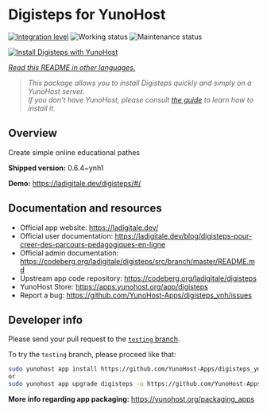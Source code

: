 <!--
N.B.: This README was automatically generated by <https://github.com/YunoHost/apps/tree/master/tools/readme_generator>
It shall NOT be edited by hand.
-->

# Digisteps for YunoHost

[![Integration level](https://apps.yunohost.org/badge/integration/digisteps)](https://ci-apps.yunohost.org/ci/apps/digisteps/)
![Working status](https://apps.yunohost.org/badge/state/digisteps)
![Maintenance status](https://apps.yunohost.org/badge/maintained/digisteps)

[![Install Digisteps with YunoHost](https://install-app.yunohost.org/install-with-yunohost.svg)](https://install-app.yunohost.org/?app=digisteps)

*[Read this README in other languages.](./ALL_README.md)*

> *This package allows you to install Digisteps quickly and simply on a YunoHost server.*  
> *If you don't have YunoHost, please consult [the guide](https://yunohost.org/install) to learn how to install it.*

## Overview

Create simple online educational pathes

**Shipped version:** 0.6.4~ynh1

**Demo:** <https://ladigitale.dev/digisteps/#/>
## Documentation and resources

- Official app website: <https://ladigitale.dev/>
- Official user documentation: <https://ladigitale.dev/blog/digisteps-pour-creer-des-parcours-pedagogiques-en-ligne>
- Official admin documentation: <https://codeberg.org/ladigitale/digisteps/src/branch/master/README.md>
- Upstream app code repository: <https://codeberg.org/ladigitale/digisteps>
- YunoHost Store: <https://apps.yunohost.org/app/digisteps>
- Report a bug: <https://github.com/YunoHost-Apps/digisteps_ynh/issues>

## Developer info

Please send your pull request to the [`testing` branch](https://github.com/YunoHost-Apps/digisteps_ynh/tree/testing).

To try the `testing` branch, please proceed like that:

```bash
sudo yunohost app install https://github.com/YunoHost-Apps/digisteps_ynh/tree/testing --debug
or
sudo yunohost app upgrade digisteps -u https://github.com/YunoHost-Apps/digisteps_ynh/tree/testing --debug
```

**More info regarding app packaging:** <https://yunohost.org/packaging_apps>
